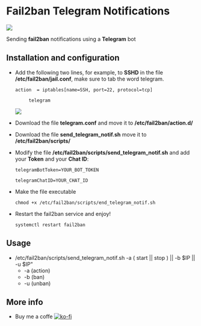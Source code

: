 # Fail2ban Telegram Notifications

![](https://deividsdocs.files.wordpress.com/2020/04/telegram_notifications_fail2ban.jpg)

Sending **fail2ban** notifications using a **Telegram** bot

## Installation and configuration
- Add the following two lines, for example, to **SSHD** in the file **/etc/fail2ban/jail.conf**, make sure to tab the word telegram.
  
  `action  = iptables[name=SSH, port=22, protocol=tcp]`
	
  `		telegram`
  
  ![](https://deividsdocs.files.wordpress.com/2020/04/fail2ban-sshd-conf.png)
  
- Download the file **telegram.conf** and move it to **/etc/fail2ban/action.d/**
- Download the file **send_telegram_notif.sh** move it to **/etc/fail2ban/scripts/**
- Modify the file **/etc/fail2ban/scripts/send_telegram_notif.sh** and add your **Token** and your **Chat ID**:

  `telegramBotToken=YOUR_BOT_TOKEN`

  `telegramChatID=YOUR_CHAT_ID`
- Make the file executable

  `chmod +x /etc/fail2ban/scripts/end_telegram_notif.sh`
- Restart the fail2ban service and enjoy!

  `systemctl restart fail2ban`
 
## Usage
+ /etc/fail2ban/scripts/send_telegram_notif.sh -a ( start || stop ) || -b $IP || -u $IP"
  + -a (action)
  + -b (ban)
  + -u (unban)
  
## More info
- Buy me a coffe [![ko-fi](https://www.ko-fi.com/img/githubbutton_sm.svg)](https://ko-fi.com/U7U01LTQB)
